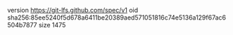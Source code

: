 version https://git-lfs.github.com/spec/v1
oid sha256:85ee5240f5d678a6411be20389aed571051816c74e5136a129f67ac6504b7877
size 1475
